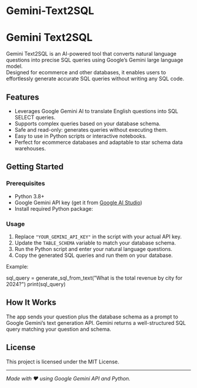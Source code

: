 # Gemini-Text2SQL

# Gemini Text2SQL

Gemini Text2SQL is an AI-powered tool that converts natural language questions into precise SQL queries using Google’s Gemini large language model.  
Designed for ecommerce and other databases, it enables users to effortlessly generate accurate SQL queries without writing any SQL code.

## Features

- Leverages Google Gemini AI to translate English questions into SQL SELECT queries.
- Supports complex queries based on your database schema.
- Safe and read-only: generates queries without executing them.
- Easy to use in Python scripts or interactive notebooks.
- Perfect for ecommerce databases and adaptable to star schema data warehouses.

## Getting Started

### Prerequisites

- Python 3.8+
- Google Gemini API key (get it from [Google AI Studio](https://aistudio.google.com/app/apikey))
- Install required Python package:


### Usage

1. Replace `"YOUR_GEMINI_API_KEY"` in the script with your actual API key.
2. Update the `TABLE_SCHEMA` variable to match your database schema.
3. Run the Python script and enter your natural language questions.
4. Copy the generated SQL queries and run them on your database.

Example:

sql_query = generate_sql_from_text("What is the total revenue by city for 2024?")
print(sql_query)


## How It Works

The app sends your question plus the database schema as a prompt to Google Gemini’s text generation API. Gemini returns a well-structured SQL query matching your question and schema.

## License

This project is licensed under the MIT License.

---

*Made with ❤️ using Google Gemini API and Python.*
